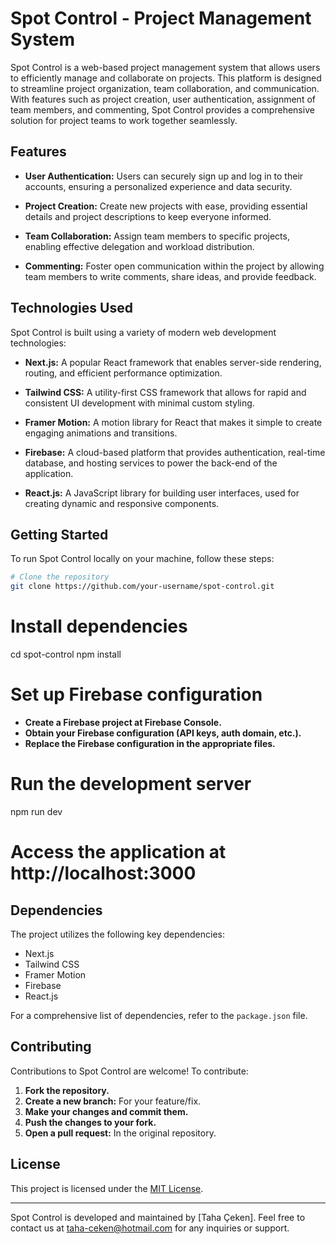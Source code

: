 # Spot Control - Project Management System

Spot Control is a web-based project management system that allows users to efficiently manage and collaborate on projects. This platform is designed to streamline project organization, team collaboration, and communication. With features such as project creation, user authentication, assignment of team members, and commenting, Spot Control provides a comprehensive solution for project teams to work together seamlessly.

## Features

- **User Authentication:** Users can securely sign up and log in to their accounts, ensuring a personalized experience and data security.

- **Project Creation:** Create new projects with ease, providing essential details and project descriptions to keep everyone informed.

- **Team Collaboration:** Assign team members to specific projects, enabling effective delegation and workload distribution.

- **Commenting:** Foster open communication within the project by allowing team members to write comments, share ideas, and provide feedback.

## Technologies Used

Spot Control is built using a variety of modern web development technologies:

- **Next.js:** A popular React framework that enables server-side rendering, routing, and efficient performance optimization.

- **Tailwind CSS:** A utility-first CSS framework that allows for rapid and consistent UI development with minimal custom styling.

- **Framer Motion:** A motion library for React that makes it simple to create engaging animations and transitions.

- **Firebase:** A cloud-based platform that provides authentication, real-time database, and hosting services to power the back-end of the application.

- **React.js:** A JavaScript library for building user interfaces, used for creating dynamic and responsive components.

## Getting Started

To run Spot Control locally on your machine, follow these steps:

```bash
# Clone the repository
git clone https://github.com/your-username/spot-control.git
```

# Install dependencies
cd spot-control
npm install

# Set up Firebase configuration
- **Create a Firebase project at Firebase Console.**
- **Obtain your Firebase configuration (API keys, auth domain, etc.).**
- **Replace the Firebase configuration in the appropriate files.**

# Run the development server
npm run dev

# Access the application at http://localhost:3000

## Dependencies

The project utilizes the following key dependencies:

- Next.js
- Tailwind CSS
- Framer Motion
- Firebase
- React.js

For a comprehensive list of dependencies, refer to the `package.json` file.

## Contributing

Contributions to Spot Control are welcome! To contribute:

1. **Fork the repository.**
2. **Create a new branch:** For your feature/fix.
3. **Make your changes and commit them.**
4. **Push the changes to your fork.**
5. **Open a pull request:** In the original repository.

## License

This project is licensed under the [MIT License](LICENSE).

---

Spot Control is developed and maintained by [Taha Çeken]. Feel free to contact us at [taha-ceken@hotmail.com](mailto:taha-ceken@hotmail.com) for any inquiries or support.

